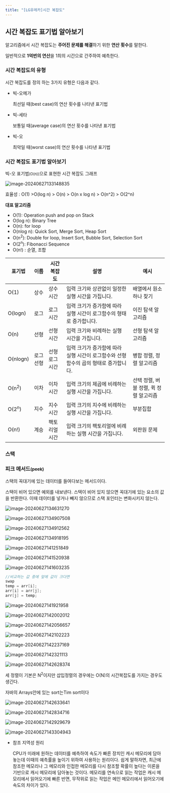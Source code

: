 ```yaml
---
title: "[LG유레카]시간 복잡도"
---
```




## 시간 복잡도 표기법 알아보기

알고리즘에서 시간 복잡도는 **주어진 문제를 해결**하기 위한 **연산 횟수**를 말한다.

일반적으로 **1억번의 연산**을 1최의 시간으로 간주하여 예측한다.

### 시간 복잡도의 유형

시간 복잡도를 정의 하는 3가지 유형은 다음과 같다.

- 빅-오메가

  최선일 때(best case)의 연산 횟수를 나타낸 표기법

- 빅-세타

  보통일 때(average case)의 연산 횟수를 나타낸 표기법

- 빅-오

  최악일 때(worst case)의 연산 횟수를 나타낸 표기법





### 시간 복잡도 표기법 알아보기

빅-오 표기법<small>(O(n))</small>으로 표현한 시간 복잡도 그래프

![image-20240627133148835](/../images/2024-06-27-시간복잡도/image-20240627133148835.png)

효율성 : O(1) >O(log n) > O(n) > O(n x log n) > O(n^2) > O(2^n) 

**대표 알고리즘**

- O(1): Operation push and pop on Stack
- O(log n): Binary Tree
- O(n): for loop
- O(nlog n): Quick Sort, Merge Sort, Heap Sort
- O(n<sup>2</sup>): Double for loop, Insert Sort, Bubble Sort, Selection Sort
- O(2<sup>n</sup>): Fibonacci Sequence
- O(n!) : 순열, 조합

| 표기법           | 이름      | 시간 복잡도    | 설명                                                         | 예시                                   |
| ---------------- | --------- | -------------- | ------------------------------------------------------------ | -------------------------------------- |
| O(1)             | 상수      | 상수 시간      | 입력 크기와 상관없이 일정한 실행 시간을 가집니다.            | 배열에서 원소 하나 찾기                |
| O(logn)          | 로그      | 로그 시간      | 입력 크기가 증가함에 따라 실행 시간이 로그함수의 형태로 증가합니다. | 이진 탐색 알고리즘                     |
| O(n)             | 선형      | 선형 시간      | 입력 크기와 비례하는 실행 시간을 가집니다.                   | 선형 탐색 알고리즘                     |
| O(nlogn)         | 로그 선형 | 선형 로그 시간 | 입력 크기가 증가함에 따라 실행 시간이 로그함수와 선형함수의 곱의 형태로 증가합니다. | 병합 정렬, 정렬 알고리즘               |
| O(n<sup>2</sup>) | 이차      | 이차 시간      | 입력 크기의 제곱에 비례하는 실행 시간을 가집니다.            | 선택 정렬, 버블 정렬, 퀵 정렬 알고리즘 |
| O(2<sup>n</sup>) | 지수      | 지수 시간      | 입력 크기의 지수에 비례하는 실행 시간을 가집니다.            | 부분집합                               |
| O(n!)            | 계승      | 팩토리얼 시간  | 입력 크기의 팩토리얼에 비례하는 실행 시간을 가집니다.        | 외판원 문제                            |

### 스택

### 피크 메서드<small>(peek)</small>

스택의 꼭대기에 있는 데이터를 들여다보는 메서드이다.

스택이 비어 있으면 예외를 내보낸다. 스택이 비어 있지 않으면 꼭대기에 있는 요소의 값을 반환한다. 이때 데이터를 넣거나 빼지 않으므로 스택 포인터는 변화시키지 않는다.





![image-20240627134631270](../../images/2024-06-27-시간복잡도/image-20240627134631270.png)

![image-20240627134907508](../../images/2024-06-27-시간복잡도/image-20240627134907508.png)

![image-20240627134912562](../../images/2024-06-27-시간복잡도/image-20240627134912562.png)

![image-20240627134918195](../../images/2024-06-27-시간복잡도/image-20240627134918195.png)

![image-20240627141251849](../../images/2024-06-27-시간복잡도/image-20240627141251849.png)

![image-20240627141520938](../../images/2024-06-27-시간복잡도/image-20240627141520938.png)

![image-20240627141603235](../../images/2024-06-27-시간복잡도/image-20240627141603235.png)

``` java
//비교하는 값 중에 앞에 값이 크다면
swap
temp = arr[i];
arr[i] = arr[j];
arr[j] = temp;
```

![image-20240627141921958](../../images/2024-06-27-시간복잡도/image-20240627141921958.png)

![image-20240627142002012](../../images/2024-06-27-시간복잡도/image-20240627142002012.png)

![image-20240627142056657](../../images/2024-06-27-시간복잡도/image-20240627142056657.png)

![image-20240627142102223](../../images/2024-06-27-시간복잡도/image-20240627142102223.png)

![image-20240627142237169](../../images/2024-06-27-시간복잡도/image-20240627142237169.png)

![image-20240627142321113](../../images/2024-06-27-시간복잡도/image-20240627142321113.png)

![image-20240627142628374](../../images/2024-06-27-시간복잡도/image-20240627142628374.png)

세 정렬이 기본은 N<sup>2</sup>이지만 삽입정렬의 경우에는 O(N)의 시간복잡도를 가지는 경우도 생긴다.

자바의 Arrays안에 있는 sort는Tim sort이다

![image-20240627142633641](../../images/2024-06-27-시간복잡도/image-20240627142633641.png)

![image-20240627142834716](../../images/2024-06-27-시간복잡도/image-20240627142834716.png)

![image-20240627142929679](../../images/2024-06-27-시간복잡도/image-20240627142929679.png)

![image-20240627143304943](../../images/2024-06-27-시간복잡도/image-20240627143304943.png)

- 참조 지역성 원리

  CPU가 미래에 원하는 데이터를 예측하여 속도가 빠른 장치인 캐시 메모리에 담아 놓는데 이때의 예측률을 높이기 위하여 사용하는 원리이다. 쉽게 말하자면, 최근에 참조한 메모리나 그 메모리와 인접한 메모리를 다시 참조할 확률이 높다는 이론을 기반으로 캐시 메모리에 담아놓는 것이다. 메모리를 연속으로 읽는 작업은 캐시 메모리에서 읽어오기에 빠른 반면, 무작위로 읽는 작업은 메인 메모리에서 읽어오기에 속도의 차이가 있다.